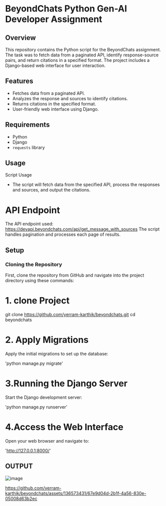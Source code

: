 # BeyondChats Python Gen-AI Developer Assignment

## Overview
This repository contains the Python script for the BeyondChats assignment. The task was to fetch data from a paginated API, identify response-source pairs, and return citations in a specified format. The project includes a Django-based web interface for user interaction.

## Features
- Fetches data from a paginated API.
- Analyzes the response and sources to identify citations.
- Returns citations in the specified format.
- User-friendly web interface using Django.

## Requirements
- Python
- Django
- `requests` library

## Usage
Script Usage
- The script will fetch data from the specified API, process the responses and sources, and output the citations.
  
# API Endpoint
The API endpoint used: https://devapi.beyondchats.com/api/get_message_with_sources
The script handles pagination and processes each page of results.

## Setup
### Cloning the Repository
First, clone the repository from GitHub and navigate into the project directory using these commands:

# 1. clone Project
git clone https://github.com/yerram-karthik/beyondchats.git
cd beyondchats

# 2. Apply Migrations
   Apply the initial migrations to set up the database:
   
   'python manage.py migrate'

# 3.Running the Django Server
  Start the Django development server:
  
  'python manage.py runserver'

# 4.Access the Web Interface
  Open your web browser and navigate to:
  
  'http://127.0.0.1:8000/'

## OUTPUT
![image](https://github.com/yerram-karthik/beyondchats/assets/136573431/e56e3c1a-2b1f-4813-99bb-4a6a7455df6e)

https://github.com/yerram-karthik/beyondchats/assets/136573431/67e9d04d-2b1f-4a56-830e-05008d63b2ec


 






